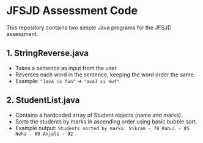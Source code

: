 # JFSJD Assessment Code

This repository contains two simple Java programs for the JFSJD assessment.

## 1. StringReverse.java
- Takes a sentence as input from the user.
- Reverses each word in the sentence, keeping the word order the same.
- Example: `"Java is fun"` → `"avaJ si nuf"`

## 2. StudentList.java
- Contains a hardcoded array of Student objects (name and marks).
- Sorts the students by marks in ascending order using basic bubble sort.
- Example output:
`Students sorted by marks:
Vikram - 78
Rahul - 85
Neha - 89
Anjali - 92`
